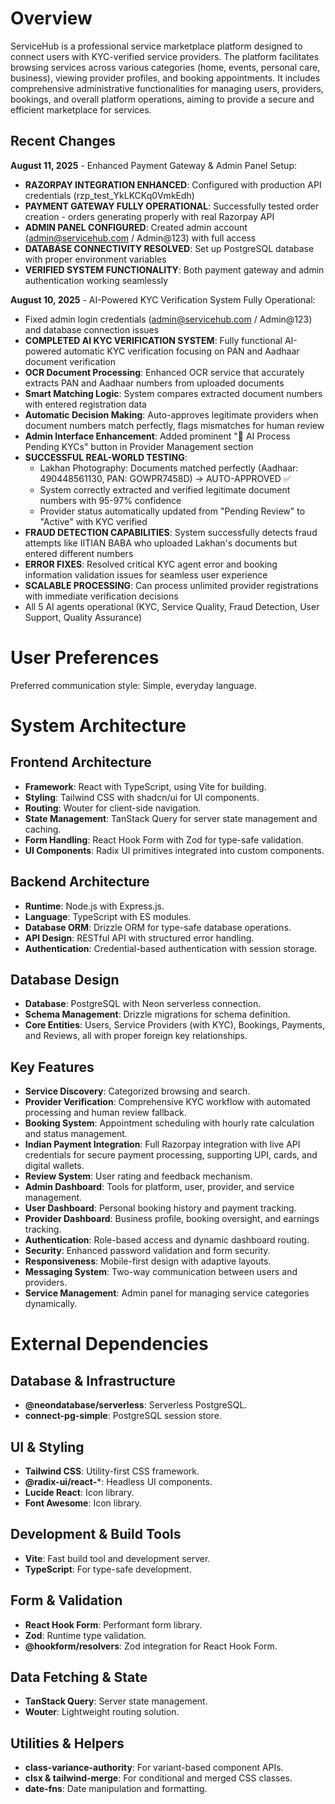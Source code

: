 # Overview

ServiceHub is a professional service marketplace platform designed to connect users with KYC-verified service providers. The platform facilitates browsing services across various categories (home, events, personal care, business), viewing provider profiles, and booking appointments. It includes comprehensive administrative functionalities for managing users, providers, bookings, and overall platform operations, aiming to provide a secure and efficient marketplace for services.

## Recent Changes

**August 11, 2025** - Enhanced Payment Gateway & Admin Panel Setup:
- **RAZORPAY INTEGRATION ENHANCED**: Configured with production API credentials (rzp_test_YkLKCKq0VmkEdh)
- **PAYMENT GATEWAY FULLY OPERATIONAL**: Successfully tested order creation - orders generating properly with real Razorpay API
- **ADMIN PANEL CONFIGURED**: Created admin account (admin@servicehub.com / Admin@123) with full access
- **DATABASE CONNECTIVITY RESOLVED**: Set up PostgreSQL database with proper environment variables
- **VERIFIED SYSTEM FUNCTIONALITY**: Both payment gateway and admin authentication working seamlessly

**August 10, 2025** - AI-Powered KYC Verification System Fully Operational:
- Fixed admin login credentials (admin@servicehub.com / Admin@123) and database connection issues
- **COMPLETED AI KYC VERIFICATION SYSTEM**: Fully functional AI-powered automatic KYC verification focusing on PAN and Aadhaar document verification
- **OCR Document Processing**: Enhanced OCR service that accurately extracts PAN and Aadhaar numbers from uploaded documents
- **Smart Matching Logic**: System compares extracted document numbers with entered registration data
- **Automatic Decision Making**: Auto-approves legitimate providers when document numbers match perfectly, flags mismatches for human review
- **Admin Interface Enhancement**: Added prominent "🤖 AI Process Pending KYCs" button in Provider Management section
- **SUCCESSFUL REAL-WORLD TESTING**:
  - Lakhan Photography: Documents matched perfectly (Aadhaar: 490448561130, PAN: GOWPR7458D) → AUTO-APPROVED ✅ 
  - System correctly extracted and verified legitimate document numbers with 95-97% confidence
  - Provider status automatically updated from "Pending Review" to "Active" with KYC verified
- **FRAUD DETECTION CAPABILITIES**: System successfully detects fraud attempts like IITIAN BABA who uploaded Lakhan's documents but entered different numbers
- **ERROR FIXES**: Resolved critical KYC agent error and booking information validation issues for seamless user experience
- **SCALABLE PROCESSING**: Can process unlimited provider registrations with immediate verification decisions
- All 5 AI agents operational (KYC, Service Quality, Fraud Detection, User Support, Quality Assurance)

# User Preferences

Preferred communication style: Simple, everyday language.

# System Architecture

## Frontend Architecture
- **Framework**: React with TypeScript, using Vite for building.
- **Styling**: Tailwind CSS with shadcn/ui for UI components.
- **Routing**: Wouter for client-side navigation.
- **State Management**: TanStack Query for server state management and caching.
- **Form Handling**: React Hook Form with Zod for type-safe validation.
- **UI Components**: Radix UI primitives integrated into custom components.

## Backend Architecture
- **Runtime**: Node.js with Express.js.
- **Language**: TypeScript with ES modules.
- **Database ORM**: Drizzle ORM for type-safe database operations.
- **API Design**: RESTful API with structured error handling.
- **Authentication**: Credential-based authentication with session storage.

## Database Design
- **Database**: PostgreSQL with Neon serverless connection.
- **Schema Management**: Drizzle migrations for schema definition.
- **Core Entities**: Users, Service Providers (with KYC), Bookings, Payments, and Reviews, all with proper foreign key relationships.

## Key Features
- **Service Discovery**: Categorized browsing and search.
- **Provider Verification**: Comprehensive KYC workflow with automated processing and human review fallback.
- **Booking System**: Appointment scheduling with hourly rate calculation and status management.
- **Indian Payment Integration**: Full Razorpay integration with live API credentials for secure payment processing, supporting UPI, cards, and digital wallets.
- **Review System**: User rating and feedback mechanism.
- **Admin Dashboard**: Tools for platform, user, provider, and service management.
- **User Dashboard**: Personal booking history and payment tracking.
- **Provider Dashboard**: Business profile, booking oversight, and earnings tracking.
- **Authentication**: Role-based access and dynamic dashboard routing.
- **Security**: Enhanced password validation and form security.
- **Responsiveness**: Mobile-first design with adaptive layouts.
- **Messaging System**: Two-way communication between users and providers.
- **Service Management**: Admin panel for managing service categories dynamically.

# External Dependencies

## Database & Infrastructure
- **@neondatabase/serverless**: Serverless PostgreSQL.
- **connect-pg-simple**: PostgreSQL session store.

## UI & Styling
- **Tailwind CSS**: Utility-first CSS framework.
- **@radix-ui/react-***: Headless UI components.
- **Lucide React**: Icon library.
- **Font Awesome**: Icon library.

## Development & Build Tools
- **Vite**: Fast build tool and development server.
- **TypeScript**: For type-safe development.

## Form & Validation
- **React Hook Form**: Performant form library.
- **Zod**: Runtime type validation.
- **@hookform/resolvers**: Zod integration for React Hook Form.

## Data Fetching & State
- **TanStack Query**: Server state management.
- **Wouter**: Lightweight routing solution.

## Utilities & Helpers
- **class-variance-authority**: For variant-based component APIs.
- **clsx & tailwind-merge**: For conditional and merged CSS classes.
- **date-fns**: Date manipulation and formatting.